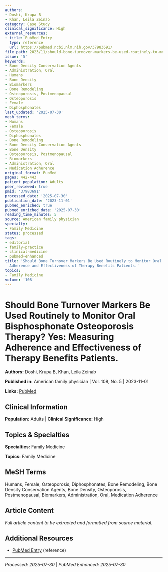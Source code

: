 ```yaml
---
authors:
- Doshi, Krupa B
- Khan, Leila Zeinab
category: Case Study
clinical_significance: High
external_resources:
- title: PubMed Entry
  type: reference
  url: https://pubmed.ncbi.nlm.nih.gov/37983691/
file_path: 2023/11/should-bone-turnover-markers-be-used-routinely-to-monitor-or.md
issue: '5'
keywords:
- Bone Density Conservation Agents
- Administration, Oral
- Humans
- Bone Density
- Biomarkers
- Bone Remodeling
- Osteoporosis, Postmenopausal
- Osteoporosis
- Female
- Diphosphonates
last_updated: '2025-07-30'
mesh_terms:
- Humans
- Female
- Osteoporosis
- Diphosphonates
- Bone Remodeling
- Bone Density Conservation Agents
- Bone Density
- Osteoporosis, Postmenopausal
- Biomarkers
- Administration, Oral
- Medication Adherence
original_format: PubMed
pages: 442-443
patient_population: Adults
peer_reviewed: true
pmid: '37983691'
processed_date: '2025-07-30'
publication_date: '2023-11-01'
pubmed_enriched: true
pubmed_enriched_date: '2025-07-30'
reading_time_minutes: 5
source: American family physician
specialty:
- Family Medicine
status: processed
tags:
- editorial
- family-practice
- clinical-medicine
- pubmed-enhanced
title: 'Should Bone Turnover Markers Be Used Routinely to Monitor Oral Bisphosphonate Osteoporosis Therapy? Yes: Measuring
  Adherence and Effectiveness of Therapy Benefits Patients.'
topics:
- Family Medicine
volume: '108'
---
```


# Should Bone Turnover Markers Be Used Routinely to Monitor Oral Bisphosphonate Osteoporosis Therapy? Yes: Measuring Adherence and Effectiveness of Therapy Benefits Patients.

**Authors:** Doshi, Krupa B, Khan, Leila Zeinab

**Published in:** American family physician | Vol. 108, No. 5 | 2023-11-01

**Links:** [PubMed](https://pubmed.ncbi.nlm.nih.gov/37983691/)

## Clinical Information

**Population:** Adults | **Clinical Significance:** High

## Topics & Specialties

**Specialties:** Family Medicine

**Topics:** Family Medicine

## MeSH Terms

Humans, Female, Osteoporosis, Diphosphonates, Bone Remodeling, Bone Density Conservation Agents, Bone Density, Osteoporosis, Postmenopausal, Biomarkers, Administration, Oral, Medication Adherence

## Article Content

*Full article content to be extracted and formatted from source material.*

## Additional Resources

- [PubMed Entry](https://pubmed.ncbi.nlm.nih.gov/37983691/) (reference)

---

*Processed: 2025-07-30* | *PubMed Enhanced: 2025-07-30*
